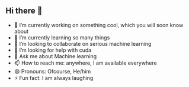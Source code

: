 ## Hi there 👋

<!--
**milinbhade/milinbhade** is a ✨ _special_ ✨ repository because its `README.md` (this file) appears on your GitHub profile.

Here are some ideas to get you started:
-->
- 🔭 I’m currently working on something cool, which you will soon know about
- 🌱 I’m currently learning so many things
- 👯 I’m looking to collaborate on serious machine learning
- 🤔 I’m looking for help with cuda
- 💬 Ask me about Machine learning
- 📫 How to reach me: anywhere, I am available everywhere
- 😄 Pronouns: Ofcourse, He/him
- ⚡ Fun fact: I am always laughing

